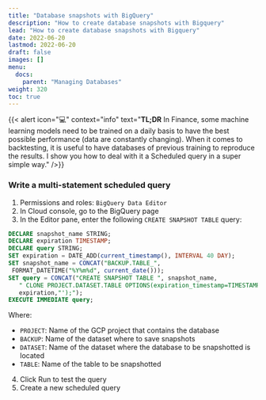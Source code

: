 ```yaml
---
title: "Database snapshots with BigQuery"
description: "How to create database snapshots with Bigquery"
lead: "How to create database snapshots with Bigquery"
date: 2022-06-20
lastmod: 2022-06-20
draft: false
images: []
menu:
  docs:
    parent: "Managing Databases"
weight: 320
toc: true
---
```


{{< alert icon="💻" context="info" text="<b>TL;DR</b> In Finance, some machine learning models need to be trained on a daily basis to have the best possible performance (data are constantly changing). When it comes to backtesting, it is useful to have databases of previous training to reproduce the results. I show you how to deal with it a Scheduled query in a super simple way." />}}

### Write a multi-statement scheduled query

1. Permissions and roles: `BigQuery Data Editor`
2. In Cloud console, go to the BigQuery page
3. In the Editor pane, enter the following `CREATE SNAPSHOT TABLE` query:

``` sql
DECLARE snapshot_name STRING;
DECLARE expiration TIMESTAMP;
DECLARE query STRING;
SET expiration = DATE_ADD(current_timestamp(), INTERVAL 40 DAY);
SET snapshot_name = CONCAT("BACKUP.TABLE_",
 FORMAT_DATETIME("%Y%m%d", current_date()));
SET query = CONCAT("CREATE SNAPSHOT TABLE ", snapshot_name,
   " CLONE PROJECT.DATASET.TABLE OPTIONS(expiration_timestamp=TIMESTAMP '",
   expiration,"');");
EXECUTE IMMEDIATE query;
```

Where:
- `PROJECT`: Name of the GCP project that contains the database
- `BACKUP`: Name of the dataset where to save snapshots
- `DATASET`: Name of the dataset where the database to be snapshotted is located
- `TABLE`: Name of the table to be snapshotted

4. Click Run to test the query
5. Create a new scheduled query
